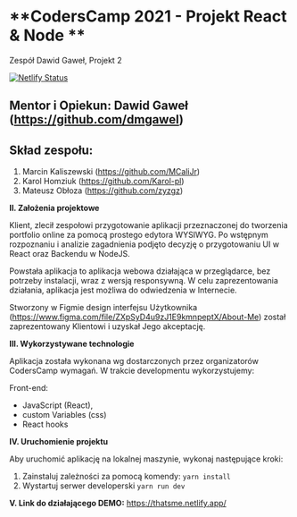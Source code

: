 # **CodersCamp 2021 - Projekt React & Node **

Zespół Dawid Gaweł, Projekt 2

[![Netlify Status](https://api.netlify.com/api/v1/badges/cef4c47d-0cee-4b46-b5db-e29d665a01cd/deploy-status)](https://app.netlify.com/sites/thatsme/deploys)

## **Mentor i Opiekun:** Dawid Gaweł (https://github.com/dmgawel)

## **Skład zespołu:**

1. Marcin Kaliszewski (https://github.com/MCaliJr)
2. Karol Homziuk (https://github.com/Karol-pl)
3. Mateusz Obłoza (https://github.com/zyzgz)

**II. Założenia projektowe**

Klient, zlecił zespołowi przygotowanie aplikacji przeznaczonej do tworzenia portfolio online za pomocą prostego edytora WYSIWYG.
Po wstępnym rozpoznaniu i analizie zagadnienia podjęto decyzję o przygotowaniu UI w React oraz Backendu w NodeJS.

Powstała aplikacja to aplikacja webowa działająca w przeglądarce, bez potrzeby instalacji, wraz z wersją responsywną. W celu zaprezentowania działania, aplikacja jest możliwa do odwiedzenia w Internecie.

Stworzony w Figmie design interfejsu Użytkownika (https://www.figma.com/file/ZXpSyD4u9zJ1E9kmnpeptX/About-Me) został zaprezentowany Klientowi i uzyskał Jego akceptację.

**III. Wykorzystywane technologie**

Aplikacja została wykonana wg dostarczonych przez organizatorów CodersCamp wymagań. W trakcie developmentu wykorzystujemy:

Front-end:

- JavaScript (React),
- custom Variables (css)
- React hooks

**IV. Uruchomienie projektu**

Aby uruchomić aplikację na lokalnej maszynie, wykonaj następujące kroki:

1. Zainstaluj zależności za pomocą komendy: `yarn install`
2. Wystartuj serwer developerski `yarn run dev`

**V. Link do działającego DEMO:** https://thatsme.netlify.app/
